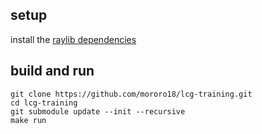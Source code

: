 ## setup

install the [raylib dependencies](https://github.com/raysan5/raylib/wiki/Working-on-GNU-Linux#dependencies)

## build and run
```
git clone https://github.com/mororo18/lcg-training.git
cd lcg-training
git submodule update --init --recursive
make run
```

